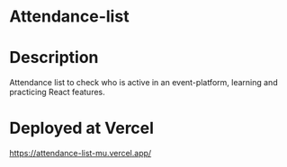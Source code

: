 # Attendance-list

# Description

Attendance list to check who is active in an event-platform, learning and practicing React features.

# Deployed at Vercel
https://attendance-list-mu.vercel.app/
